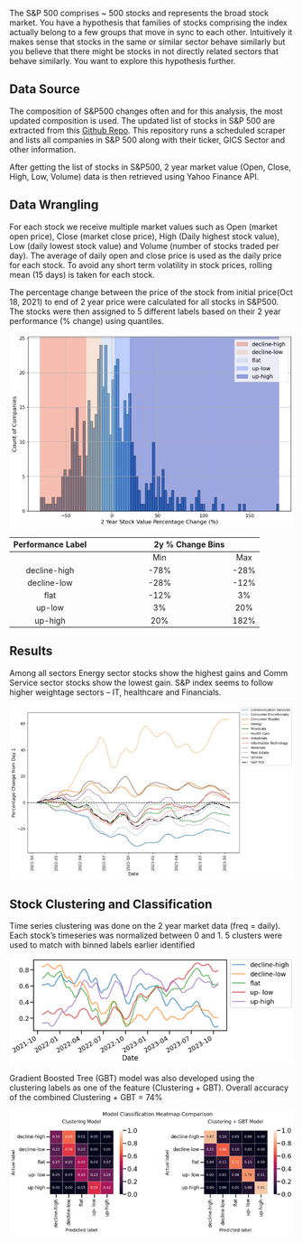 The S&P 500 comprises ~ 500 stocks and represents the broad stock market. You have a
hypothesis that families of stocks comprising the index actually belong to a few groups that
move in sync to each other. Intuitively it makes sense that stocks in the same or similar sector
behave similarly but you believe that there might be stocks in not directly related sectors that
behave similarly. You want to explore this hypothesis further.

## Data Source

The composition of S&P500 changes often and for this analysis, the most updated composition is used. The updated list of stocks in S&P 500 are extracted from this [Github Repo](https://github.com/datasets/s-and-p-500-companies/tree/main). This repository runs a scheduled scraper and lists all companies in S&P 500 along with their ticker, GICS Sector and other information.

After getting the list of stocks in S&P500, 2 year market value (Open, Close, High, Low, Volume) data is then retrieved using Yahoo Finance API. 


## Data Wrangling

For each stock we receive multiple market values such as Open (market open price), Close (market close price), High (Daily highest stock value), Low (daily lowest stock value) and Volume (number of stocks traded per day). The average of daily open and close price is used as the daily price for each stock. To avoid any short term volatility in stock prices, rolling mean (15 days) is taken for each stock.

The percentage change between the price of the stock from initial price(Oct 18, 2021) to end of 2 year price were calculated for all stocks in S&P500. The stocks were then assigned to 5 different labels based on their 2 year performance (% change) using quantiles. 

![alt text](https://github.com/swami84/SP500/blob/master/results/Performance%20Bins.jpg)

|     Performance Label    	|                   &nbsp;&nbsp;&nbsp;&nbsp;&nbsp;&nbsp;&nbsp;&nbsp;&nbsp;&nbsp;&nbsp;&nbsp;&nbsp;&nbsp;&nbsp;&nbsp;&nbsp;&nbsp;&nbsp;&nbsp;&nbsp;&nbsp;&nbsp;&nbsp;&nbsp;&nbsp;&nbsp;&nbsp;2y % Change Bins    ||
|:------------------------:	|:-----------------------:	|:-----------:	|
|                          	|            Min          	|      Max    	|
|        decline-high      	|           -78%          	|     -28%    	|
|        decline-low       	|           -28%          	|     -12%    	|
|            flat          	|           -12%          	|      3%     	|
|           up-low         	|            3%           	|      20%    	|
|          up-high         	|            20%          	|     182%    	|


## Results

Among all sectors Energy sector stocks show the highest gains
and Comm Service sector stocks show the lowest gain. S&P index seems to follow higher weightage sectors – IT, healthcare and Financials.

![alt text](https://github.com/swami84/SP500/blob/master/results/Sector_TS.jpg)


## Stock Clustering and Classification

Time series clustering was done on the 2 year market data (freq = daily). Each stock’s timeseries was normalized between 0 and 1. 5 clusters were used to match with binned labels earlier identified


![alt text](https://github.com/swami84/SP500/blob/master/results/TS_Clusters.png)


Gradient Boosted Tree (GBT) model was also developed using the clustering labels as one of the feature (Clustering  + GBT). Overall accuracy of the combined Clustering  + GBT = 74%


![alt text](https://github.com/swami84/SP500/blob/master/results/Classification_Heatmap.jpg)







